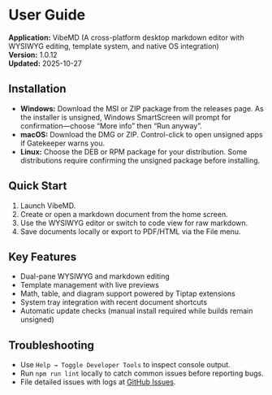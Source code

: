 # User Guide

**Application:** VibeMD (A cross-platform desktop markdown editor with WYSIWYG editing, template system, and native OS integration)  
**Version:** 1.0.12  
**Updated:** 2025-10-27

## Installation

- **Windows:** Download the MSI or ZIP package from the releases page. As the installer is unsigned, Windows SmartScreen will prompt for confirmation—choose “More info” then “Run anyway”.
- **macOS:** Download the DMG or ZIP. Control-click to open unsigned apps if Gatekeeper warns you.
- **Linux:** Choose the DEB or RPM package for your distribution. Some distributions require confirming the unsigned package before installing.

## Quick Start

1. Launch VibeMD.
2. Create or open a markdown document from the home screen.
3. Use the WYSIWYG editor or switch to code view for raw markdown.
4. Save documents locally or export to PDF/HTML via the File menu.

## Key Features

- Dual-pane WYSIWYG and markdown editing
- Template management with live previews
- Math, table, and diagram support powered by Tiptap extensions
- System tray integration with recent document shortcuts
- Automatic update checks (manual install required while builds remain unsigned)

## Troubleshooting

- Use `Help → Toggle Developer Tools` to inspect console output.
- Run `npm run lint` locally to catch common issues before reporting bugs.
- File detailed issues with logs at [GitHub Issues](https://github.com/ONLY1-Group/VibeMD/issues).
